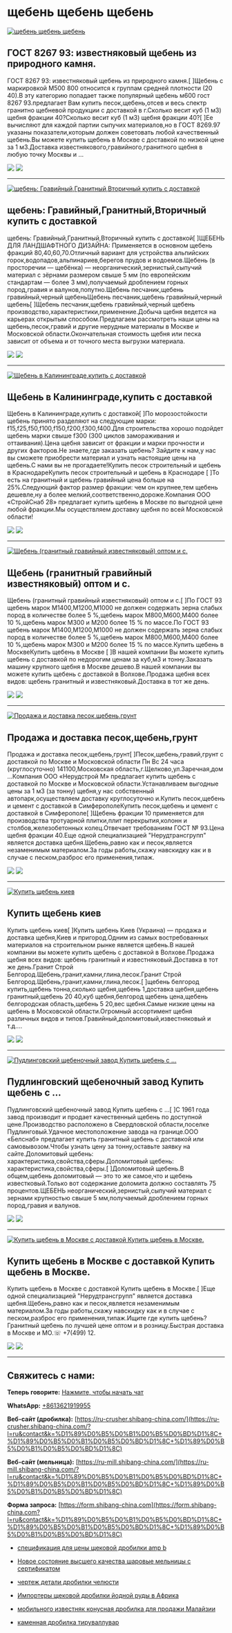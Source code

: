# щебень щебень щебень

<a href="https://swt.shibang-china.com/?l=ru&img&k=%D1%89%D0%B5%D0%B1%D0%B5%D0%BD%D1%8C+%D1%89%D0%B5%D0%B1%D0%B5%D0%BD%D1%8C+%D1%89%D0%B5%D0%B1%D0%B5%D0%BD%D1%8C" target="_blank">![щебень щебень щебень](http://static.shibang-china.com/all-800x300/151.jpg)</a>

## ГОСТ 8267 93: известняковый щебень из природного камня.
ГОСТ 8267 93: известняковый щебень из природного камня.[ ]Щебень с маркировкой М500 800 относится к группам средней плотности (20 40).В эту категорию попадает также популярный щебень м600 гост 8267 93.предлагает Вам купить песок,щебень,отсев и весь спектр гранитно щебневой продукции с доставкой в г.Сколько весит куб (1 м3) щебня фракции 40?Сколько весит куб (1 м3) щебня фракции 40?[ ]Ее вычисляют для каждой партии сыпучих материалов,но в ГОСТ 8269.97 указаны показатели,которым должен советовать любой качественный щебень.Вы можете купить щебень в Москве с доставкой по низкой цене за 1 м3.Доставка известнякового,гравийного,гранитного щебня в любую точку Москвы и …


<a href="https://whatsapp.shibangsoft.com/WhatsApp.php" target="_blank" title="WhatsApp">![](http://static.shibang-china.com/icon/whatsapp.png)</a> <a href="https://swt.shibang-china.com/?l=ru&icon&k=%D1%89%D0%B5%D0%B1%D0%B5%D0%BD%D1%8C+%D1%89%D0%B5%D0%B1%D0%B5%D0%BD%D1%8C+%D1%89%D0%B5%D0%B1%D0%B5%D0%BD%D1%8C" target="_blank">![](http://static.shibang-china.com/icon/chat-ru.png)</a>

---

<a href="https://swt.shibang-china.com/?l=ru&img&k=%D1%89%D0%B5%D0%B1%D0%B5%D0%BD%D1%8C+%D1%89%D0%B5%D0%B1%D0%B5%D0%BD%D1%8C+%D1%89%D0%B5%D0%B1%D0%B5%D0%BD%D1%8C" target="_blank">![щебень: Гравийный,Гранитный,Вторичный купить с доставкой](http://static.shibang-china.com/all-800x300/1463.jpg)</a>

## щебень: Гравийный,Гранитный,Вторичный купить с доставкой
щебень: Гравийный,Гранитный,Вторичный купить с доставкой[ ]ЩЕБЕНЬ ДЛЯ ЛАНДШАФТНОГО ДИЗАЙНА: Применяется в основном щебень фракций 80,40,60,70.Отличный вариант для устройства альпийских горок,водопадов,альпинариев,берегов прудов и водоемов.Щебень (в просторечии — щебёнка) — неорганический,зернистый,сыпучий материал с зёрнами размером свыше 5 мм (по европейским стандартам — более 3 мм),получаемый дроблением горных пород,гравия и валунов,попутно.Щебень песчаник,щебень гравийный,черный щебеньЩебень песчаник,щебень гравийный,черный щебень[ ]Щебень песчаник,щебень гравийный,черный щебень производство,характеристики,применение.Добыча щебня ведется на карьерах открытым способом.Предлагаем рассмотреть наши цены на щебень,песок,гравий и другие нерудные материалы в Москве и Московской области.Окончательная стоимость щебня или песка зависит от объема и от точного места выгрузки материала.


<a href="https://whatsapp.shibangsoft.com/WhatsApp.php" target="_blank" title="WhatsApp">![](http://static.shibang-china.com/icon/whatsapp.png)</a> <a href="https://swt.shibang-china.com/?l=ru&icon&k=%D1%89%D0%B5%D0%B1%D0%B5%D0%BD%D1%8C+%D1%89%D0%B5%D0%B1%D0%B5%D0%BD%D1%8C+%D1%89%D0%B5%D0%B1%D0%B5%D0%BD%D1%8C" target="_blank">![](http://static.shibang-china.com/icon/chat-ru.png)</a>

---

<a href="https://swt.shibang-china.com/?l=ru&img&k=%D1%89%D0%B5%D0%B1%D0%B5%D0%BD%D1%8C+%D1%89%D0%B5%D0%B1%D0%B5%D0%BD%D1%8C+%D1%89%D0%B5%D0%B1%D0%B5%D0%BD%D1%8C" target="_blank">![Щебень в Калининграде,купить с доставкой](http://static.shibang-china.com/all-800x300/525.jpg)</a>

## Щебень в Калининграде,купить с доставкой
Щебень в Калининграде,купить с доставкой[ ]По морозостойкости щебень принято разделяют на следующие марки: f15,f25,f50,f100,f150,f200,f300,f400.Для строительства хорошо подойдет щебень марки свыше f300 (300 циклов замораживания и оттаивания).Цена щебня зависит от фракции и марки прочности и других факторов.Не знаете,где заказать щебень? Зайдите к нам,у нас вы сможете приобрести материал и узнать настоящие цены на щебень.С нами вы не прогадаете!Купить песок строительный и щебень в КраснодареКупить песок строительный и щебень в Краснодаре [ ]То есть на гранитный и щебень гравийный цена больше на 25%.Следующий фактор размер фракции: чем он крупнее,тем щебень дешевле,ну а более мелкий,соответственно,дороже.Компания ООО &#171;СтройСнаб 28&#187; предлагает купить щебень в Москве по выгодной цене любой фракции.Мы осуществляем доставку щебня по всей Московской области!


<a href="https://whatsapp.shibangsoft.com/WhatsApp.php" target="_blank" title="WhatsApp">![](http://static.shibang-china.com/icon/whatsapp.png)</a> <a href="https://swt.shibang-china.com/?l=ru&icon&k=%D1%89%D0%B5%D0%B1%D0%B5%D0%BD%D1%8C+%D1%89%D0%B5%D0%B1%D0%B5%D0%BD%D1%8C+%D1%89%D0%B5%D0%B1%D0%B5%D0%BD%D1%8C" target="_blank">![](http://static.shibang-china.com/icon/chat-ru.png)</a>

---

<a href="https://swt.shibang-china.com/?l=ru&img&k=%D1%89%D0%B5%D0%B1%D0%B5%D0%BD%D1%8C+%D1%89%D0%B5%D0%B1%D0%B5%D0%BD%D1%8C+%D1%89%D0%B5%D0%B1%D0%B5%D0%BD%D1%8C" target="_blank">![Щебень (гранитный гравийный известняковый) оптом и с.](http://static.shibang-china.com/all-800x300/158.jpg)</a>

## Щебень (гранитный гравийный известняковый) оптом и с.
Щебень (гранитный гравийный известняковый) оптом и с.[ ]По ГОСТ 93 щебень марок М1400,М1200,М1000 не должен содержать зерна слабых пород в количестве более 5 %,щебень марок М800,М600,М400 более 10 %,щебень марок М300 и М200 более 15 % по массе.По ГОСТ 93 щебень марок М1400,М1200,М1000 не должен содержать зерна слабых пород в количестве более 5 %,щебень марок М800,М600,М400 более 10 %,щебень марок М300 и М200 более 15 % по массе.Купить щебень в МосквеКупить щебень в Москве [ ]В нашей компании Вы можете купить щебень с доставкой по недорогим ценам за куб,м3 и тонну.Заказать машину крупного щебня в Москве дешево.В нашей компании вы можете купить щебень с доставкой в Волхове.Продажа щебня всех видов: щебень гранитный и известняковый.Доставка в тот же день.


<a href="https://whatsapp.shibangsoft.com/WhatsApp.php" target="_blank" title="WhatsApp">![](http://static.shibang-china.com/icon/whatsapp.png)</a> <a href="https://swt.shibang-china.com/?l=ru&icon&k=%D1%89%D0%B5%D0%B1%D0%B5%D0%BD%D1%8C+%D1%89%D0%B5%D0%B1%D0%B5%D0%BD%D1%8C+%D1%89%D0%B5%D0%B1%D0%B5%D0%BD%D1%8C" target="_blank">![](http://static.shibang-china.com/icon/chat-ru.png)</a>

---

<a href="https://swt.shibang-china.com/?l=ru&img&k=%D1%89%D0%B5%D0%B1%D0%B5%D0%BD%D1%8C+%D1%89%D0%B5%D0%B1%D0%B5%D0%BD%D1%8C+%D1%89%D0%B5%D0%B1%D0%B5%D0%BD%D1%8C" target="_blank">![Продажа и доставка песок,щебень,грунт](http://static.shibang-china.com/all-800x300/1477.jpg)</a>

## Продажа и доставка песок,щебень,грунт
Продажа и доставка песок,щебень,грунт[ ]Песок,щебень,гравий,грунт с доставкой по Москве и Московской области Пн Вс 24 часа (круглосуточно) 141100,Московская область,г.Щелково,ул.Заречная,дом …Компания ООО &#171;Нерудстрой М&#187; предлагает купить щебень с доставкой по Москве и Московской области.Устанавливаем выгодные цены за 1 м3 (за тонну) щебня,у нас собственный автопарк,осуществляем доставку круглосуточно и.Купить песок,щебень и цемент с доставкой в СимферополеКупить песок,щебень и цемент с доставкой в Симферополе[ ]Щебень фракции 10 применяется для производства тротуарной плитки,плит перекрытия,колонн и столбов,железобетонных колец.Отвечает требованиям ГОСТ № 93.Цена щебня фракции 40.Еще одной специализацией &quot;Нерудтрансгрупп&quot; является доставка щебня.Щебень,равно как и песок,является незаменимым материалом.За годы работы,скажу навскидку как и в случае с песком,разброс его применения,типаж.


<a href="https://whatsapp.shibangsoft.com/WhatsApp.php" target="_blank" title="WhatsApp">![](http://static.shibang-china.com/icon/whatsapp.png)</a> <a href="https://swt.shibang-china.com/?l=ru&icon&k=%D1%89%D0%B5%D0%B1%D0%B5%D0%BD%D1%8C+%D1%89%D0%B5%D0%B1%D0%B5%D0%BD%D1%8C+%D1%89%D0%B5%D0%B1%D0%B5%D0%BD%D1%8C" target="_blank">![](http://static.shibang-china.com/icon/chat-ru.png)</a>

---

<a href="https://swt.shibang-china.com/?l=ru&img&k=%D1%89%D0%B5%D0%B1%D0%B5%D0%BD%D1%8C+%D1%89%D0%B5%D0%B1%D0%B5%D0%BD%D1%8C+%D1%89%D0%B5%D0%B1%D0%B5%D0%BD%D1%8C" target="_blank">![Купить щебень киев](http://static.shibang-china.com/all-800x300/388.jpg)</a>

## Купить щебень киев
Купить щебень киев[ ]Купить щебень Киев (Украина) — продажа и доставка щебня,Киев и пригород.Одним из самых востребованных материалов на строительном рынке является щебень.В нашей компании вы можете купить щебень с доставкой в Волхове.Продажа щебня всех видов: щебень гранитный и известняковый.Доставка в тот же день.Гранит Строй Белгород.Щебень,гранит,камни,глина,песок.Гранит Строй Белгород.Щебень,гранит,камни,глина,песок.[ ]щебень белгород купить,щебень тонна,сколько щебня,щебень 1,доставка щебня,щебень гранитный,щебень 20 40,куб щебня,белгород щебень цена,щебень белгородская область,щебень 5 20,вес щебня.Самые низкие цены на щебень в Московской области.Огромный ассортимент щебня различных видов и типов.Гравийный,доломитовый,известняковый и т.д.…


<a href="https://whatsapp.shibangsoft.com/WhatsApp.php" target="_blank" title="WhatsApp">![](http://static.shibang-china.com/icon/whatsapp.png)</a> <a href="https://swt.shibang-china.com/?l=ru&icon&k=%D1%89%D0%B5%D0%B1%D0%B5%D0%BD%D1%8C+%D1%89%D0%B5%D0%B1%D0%B5%D0%BD%D1%8C+%D1%89%D0%B5%D0%B1%D0%B5%D0%BD%D1%8C" target="_blank">![](http://static.shibang-china.com/icon/chat-ru.png)</a>

---

<a href="https://swt.shibang-china.com/?l=ru&img&k=%D1%89%D0%B5%D0%B1%D0%B5%D0%BD%D1%8C+%D1%89%D0%B5%D0%B1%D0%B5%D0%BD%D1%8C+%D1%89%D0%B5%D0%B1%D0%B5%D0%BD%D1%8C" target="_blank">![Пудлинговский щебеночный завод Купить щебень с …](http://static.shibang-china.com/all-800x300/1507.jpg)</a>

## Пудлинговский щебеночный завод Купить щебень с …
Пудлинговский щебеночный завод Купить щебень с …[ ]С 1961 года завод производит и продает качественный щебень по доступной цене.Производство расположено в Свердловской области,поселке Пудлинговый.Удачное местоположение завода на границе.ООО &#171;Белснаб&#187; предлагает купить гранитный щебень с доставкой или самовывозом.Чтобы узнать цену за тонну,оставьте заявку на сайте.Доломитовый щебень: характеристика,свойства,сферы.Доломитовый щебень: характеристика,свойства,сферы.[ ]Доломитовый щебень.В общем,щебень доломитовый — это то же самое,что и щебень известковый.Только вот содержание доломита должно составлять 75 процентов.ЩЕБЕНЬ неорганический,зернистый,сыпучий материал с зернами крупностью свыше 5 мм,получаемый дроблением горных пород,гравия и валунов.


<a href="https://whatsapp.shibangsoft.com/WhatsApp.php" target="_blank" title="WhatsApp">![](http://static.shibang-china.com/icon/whatsapp.png)</a> <a href="https://swt.shibang-china.com/?l=ru&icon&k=%D1%89%D0%B5%D0%B1%D0%B5%D0%BD%D1%8C+%D1%89%D0%B5%D0%B1%D0%B5%D0%BD%D1%8C+%D1%89%D0%B5%D0%B1%D0%B5%D0%BD%D1%8C" target="_blank">![](http://static.shibang-china.com/icon/chat-ru.png)</a>

---

<a href="https://swt.shibang-china.com/?l=ru&img&k=%D1%89%D0%B5%D0%B1%D0%B5%D0%BD%D1%8C+%D1%89%D0%B5%D0%B1%D0%B5%D0%BD%D1%8C+%D1%89%D0%B5%D0%B1%D0%B5%D0%BD%D1%8C" target="_blank">![Купить щебень в Москве с доставкой Купить щебень в Москве.](http://static.shibang-china.com/all-800x300/88.jpg)</a>

## Купить щебень в Москве с доставкой Купить щебень в Москве.
Купить щебень в Москве с доставкой Купить щебень в Москве.[ ]Еще одной специализацией &quot;Нерудтрансгрупп&quot; является доставка щебня.Щебень,равно как и песок,является незаменимым материалом.За годы работы,скажу навскидку как и в случае с песком,разброс его применения,типаж.Ищите где купить щебень? Гранитный щебень по лучшей цене оптом и в розницу.Быстрая доставка в Москве и МО.☏ +7(499) 12.

<a href="https://whatsapp.shibangsoft.com/WhatsApp.php" target="_blank" title="WhatsApp">![](http://static.shibang-china.com/icon/whatsapp.png)</a> <a href="https://swt.shibang-china.com/?l=ru&icon&k=%D1%89%D0%B5%D0%B1%D0%B5%D0%BD%D1%8C+%D1%89%D0%B5%D0%B1%D0%B5%D0%BD%D1%8C+%D1%89%D0%B5%D0%B1%D0%B5%D0%BD%D1%8C" target="_blank">![](http://static.shibang-china.com/icon/chat-ru.png)</a>

---
## Свяжитесь с нами:

**Теперь говорите:** [Нажмите, чтобы начать чат](https://swt.shibang-china.com?l=ru&contact&k=%D1%89%D0%B5%D0%B1%D0%B5%D0%BD%D1%8C+%D1%89%D0%B5%D0%B1%D0%B5%D0%BD%D1%8C+%D1%89%D0%B5%D0%B1%D0%B5%D0%BD%D1%8C)

**WhatsApp:**  [+8613621919955](https://whatsapp.shibangsoft.com/WhatsApp.php)

**Веб-сайт (дробилка):** [https://ru-crusher.shibang-china.com/](https://ru-crusher.shibang-china.com/?l=ru&contact&k=%D1%89%D0%B5%D0%B1%D0%B5%D0%BD%D1%8C+%D1%89%D0%B5%D0%B1%D0%B5%D0%BD%D1%8C+%D1%89%D0%B5%D0%B1%D0%B5%D0%BD%D1%8C)

**Веб-сайт (мельница):** [https://ru-mill.shibang-china.com/](https://ru-mill.shibang-china.com/?l=ru&contact&k=%D1%89%D0%B5%D0%B1%D0%B5%D0%BD%D1%8C+%D1%89%D0%B5%D0%B1%D0%B5%D0%BD%D1%8C+%D1%89%D0%B5%D0%B1%D0%B5%D0%BD%D1%8C)

**Форма запроса:** [https://form.shibang-china.com](https://form.shibang-china.com?l=ru&contact&k=%D1%89%D0%B5%D0%B1%D0%B5%D0%BD%D1%8C+%D1%89%D0%B5%D0%B1%D0%B5%D0%BD%D1%8C+%D1%89%D0%B5%D0%B1%D0%B5%D0%BD%D1%8C)

* [спецификация для цены щековой дробилки amp b](../119/%D1%81%D0%BF%D0%B5%D1%86%D0%B8%D1%84%D0%B8%D0%BA%D0%B0%D1%86%D0%B8%D1%8F%20%D0%B4%D0%BB%D1%8F%20%D1%86%D0%B5%D0%BD%D1%8B%20%D1%89%D0%B5%D0%BA%D0%BE%D0%B2%D0%BE%D0%B9%20%D0%B4%D1%80%D0%BE%D0%B1%D0%B8%D0%BB%D0%BA%D0%B8%20amp%20b.md)

* [Новое состояние высшего качества шаровые мельницы с сертификатом](../116/%D0%9D%D0%BE%D0%B2%D0%BE%D0%B5%20%D1%81%D0%BE%D1%81%D1%82%D0%BE%D1%8F%D0%BD%D0%B8%D0%B5%20%D0%B2%D1%8B%D1%81%D1%88%D0%B5%D0%B3%D0%BE%20%D0%BA%D0%B0%D1%87%D0%B5%D1%81%D1%82%D0%B2%D0%B0%20%D1%88%D0%B0%D1%80%D0%BE%D0%B2%D1%8B%D0%B5%20%D0%BC%D0%B5%D0%BB%D1%8C%D0%BD%D0%B8%D1%86%D1%8B%20%D1%81%20%D1%81%D0%B5%D1%80%D1%82%D0%B8%D1%84%D0%B8%D0%BA%D0%B0%D1%82%D0%BE%D0%BC.md)

* [чертеж детали дробилки челюсти](../120/%D1%87%D0%B5%D1%80%D1%82%D0%B5%D0%B6%20%D0%B4%D0%B5%D1%82%D0%B0%D0%BB%D0%B8%20%D0%B4%D1%80%D0%BE%D0%B1%D0%B8%D0%BB%D0%BA%D0%B8%20%D1%87%D0%B5%D0%BB%D1%8E%D1%81%D1%82%D0%B8.md)

* [Импортеры щековой дробилки йодной руды в Африка](../119/%D0%98%D0%BC%D0%BF%D0%BE%D1%80%D1%82%D0%B5%D1%80%D1%8B%20%D1%89%D0%B5%D0%BA%D0%BE%D0%B2%D0%BE%D0%B9%20%D0%B4%D1%80%D0%BE%D0%B1%D0%B8%D0%BB%D0%BA%D0%B8%20%D0%B9%D0%BE%D0%B4%D0%BD%D0%BE%D0%B9%20%D1%80%D1%83%D0%B4%D1%8B%20%D0%B2%20%D0%90%D1%84%D1%80%D0%B8%D0%BA%D0%B0.md)

* [мобильного известняк конусная дробилка для продажи Малайзии](../114/%D0%BC%D0%BE%D0%B1%D0%B8%D0%BB%D1%8C%D0%BD%D0%BE%D0%B3%D0%BE%20%D0%B8%D0%B7%D0%B2%D0%B5%D1%81%D1%82%D0%BD%D1%8F%D0%BA%20%D0%BA%D0%BE%D0%BD%D1%83%D1%81%D0%BD%D0%B0%D1%8F%20%D0%B4%D1%80%D0%BE%D0%B1%D0%B8%D0%BB%D0%BA%D0%B0%20%D0%B4%D0%BB%D1%8F%20%D0%BF%D1%80%D0%BE%D0%B4%D0%B0%D0%B6%D0%B8%20%D0%9C%D0%B0%D0%BB%D0%B0%D0%B9%D0%B7%D0%B8%D0%B8.md)

* [каменная дробилка тируваллувар](../108/%D0%BA%D0%B0%D0%BC%D0%B5%D0%BD%D0%BD%D0%B0%D1%8F%20%D0%B4%D1%80%D0%BE%D0%B1%D0%B8%D0%BB%D0%BA%D0%B0%20%D1%82%D0%B8%D1%80%D1%83%D0%B2%D0%B0%D0%BB%D0%BB%D1%83%D0%B2%D0%B0%D1%80.md)